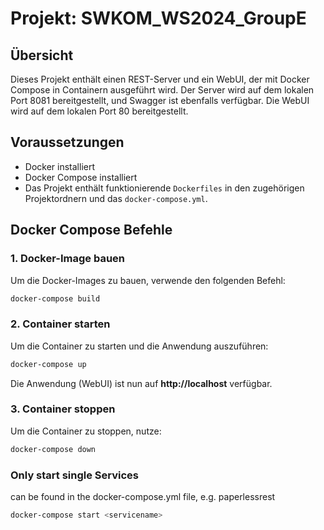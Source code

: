 
# Projekt: SWKOM_WS2024_GroupE

## Übersicht

Dieses Projekt enthält einen REST-Server und ein WebUI, der mit Docker Compose in Containern ausgeführt wird. Der Server wird auf dem lokalen Port 8081 bereitgestellt, und Swagger ist ebenfalls verfügbar. Die WebUI wird auf dem lokalen Port 80 bereitgestellt.

## Voraussetzungen

- Docker installiert
- Docker Compose installiert
- Das Projekt enthält funktionierende `Dockerfiles` in den zugehörigen Projektordnern und das `docker-compose.yml`.

## Docker Compose Befehle

### 1. Docker-Image bauen
Um die Docker-Images zu bauen, verwende den folgenden Befehl:

```bash
docker-compose build
```

### 2. Container starten
Um die Container zu starten und die Anwendung auszuführen:

```bash
docker-compose up
```

Die Anwendung (WebUI) ist nun auf **http://localhost** verfügbar.

### 3. Container stoppen
Um die Container zu stoppen, nutze:

```bash
docker-compose down
```

### Only start single Services
<servicename> can be found in the docker-compose.yml file, e.g. paperlessrest
```bash
docker-compose start <servicename>
```

